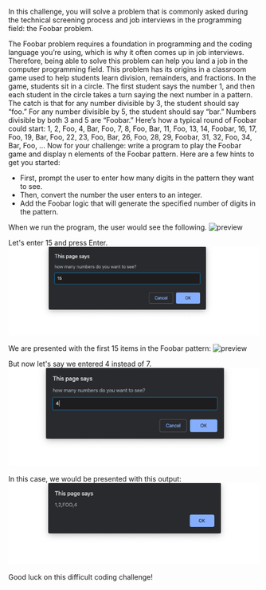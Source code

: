 In this challenge, you will solve a problem that is commonly asked during the technical screening process and job interviews in the programming field: the Foobar problem.

The Foobar problem requires a foundation in programming and the coding language you’re using, which is why it often comes up in job interviews. Therefore, being able to solve this problem can help you land a job in the computer programming field.
This problem has its origins in a classroom game used to help students learn division, remainders, and fractions. In the game, students sit in a circle. The first student says the number 1, and then each student in the circle takes a turn saying the next number in a pattern. The catch is that for any number divisible by 3, the student should say “foo.” For any number divisible by 5, the student should say “bar.” Numbers divisible by both 3 and 5 are “Foobar.”
Here’s how a typical round of Foobar could start:
1, 2, Foo, 4, Bar, Foo, 7, 8, Foo, Bar, 11, Foo, 13, 14, Foobar, 16, 17, Foo, 19, Bar, Foo, 22, 23, Foo, Bar, 26, Foo, 28, 29, Foobar, 31, 32, Foo, 34, Bar, Foo, ...
Now for your challenge: write a program to play the Foobar game and display n elements of the Foobar pattern. Here are a few hints to get you started:

* First, prompt the user to enter how many digits in the pattern they want to see.
* Then, convert the number the user enters to an integer.
* Add the Foobar logic that will generate the specified number of digits in the pattern.

When we run the program, the user would see the following.
![preview](images/askforpatter.png)

Let's enter 15 and press Enter.
![preview](images/example15.png)

We are presented with the first 15 items in the Foobar pattern:
![preview](images/examplefor15.png)

But now let's say we entered 4 instead of 7.
![preview](images/example4.png)

In this case, we would be presented with this output:
![preview](images/examplefor4.png)

Good luck on this difficult coding challenge!
